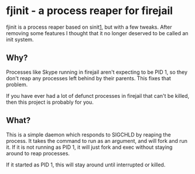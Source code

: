 fjinit - a process reaper for firejail
======================================

fjinit is a process reaper based on sinit[1], but with a few tweaks.
After removing some features I thought that it no longer deserved to be called
an init system.

Why?
----

Processes like Skype running in firejail aren't expecting to be PID 1, so they
don't reap any processes left behind by their parents. This fixes that problem.

If you have ever had a lot of defunct processes in firejail that can't be
killed, then this project is probably for you.

What?
-----

This is a simple daemon which responds to SIGCHLD by reaping the process.
It takes the command to run as an argument, and will fork and run it.
If it is not running as PID 1, it will just fork and exec without staying
around to reap processes.

If it started as PID 1, this will stay around until interrupted or killed.

[1]: http://tools.suckless.org/sinit "sinit homepage"
